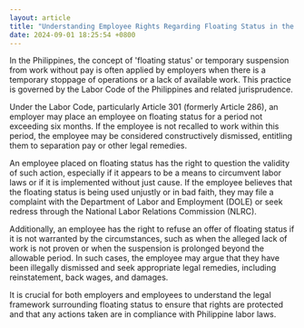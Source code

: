 ```yaml
---
layout: article
title: "Understanding Employee Rights Regarding Floating Status in the Philippines"
date: 2024-09-01 18:25:54 +0800
---
```


<p>In the Philippines, the concept of 'floating status' or temporary suspension from work without pay is often applied by employers when there is a temporary stoppage of operations or a lack of available work. This practice is governed by the Labor Code of the Philippines and related jurisprudence.</p><p>Under the Labor Code, particularly Article 301 (formerly Article 286), an employer may place an employee on floating status for a period not exceeding six months. If the employee is not recalled to work within this period, the employee may be considered constructively dismissed, entitling them to separation pay or other legal remedies.</p><p>An employee placed on floating status has the right to question the validity of such action, especially if it appears to be a means to circumvent labor laws or if it is implemented without just cause. If the employee believes that the floating status is being used unjustly or in bad faith, they may file a complaint with the Department of Labor and Employment (DOLE) or seek redress through the National Labor Relations Commission (NLRC).</p><p>Additionally, an employee has the right to refuse an offer of floating status if it is not warranted by the circumstances, such as when the alleged lack of work is not proven or when the suspension is prolonged beyond the allowable period. In such cases, the employee may argue that they have been illegally dismissed and seek appropriate legal remedies, including reinstatement, back wages, and damages.</p><p>It is crucial for both employers and employees to understand the legal framework surrounding floating status to ensure that rights are protected and that any actions taken are in compliance with Philippine labor laws.</p>